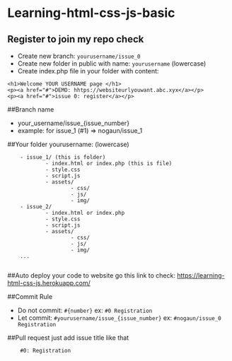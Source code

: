 # Learning-html-css-js-basic

## Register to join my repo check
- Create new branch: `yourusername/issue_0`
- Create new folder in public with name: `yourusername` (lowercase)
- Create index.php file in your folder with content:

```
<h1>Welcome YOUR USERNAME page </h1>
<p><a href="#">DEMO: hhtps://websiteurlyouwant.abc.xyx</a></p>
<p><a href="#">issue 0: register</a></p>
```

##Branch name
- your_username/issue_{issue_number}
- example: for issue_1 (#1) => nogaun/issue_1

##Your folder
yourusername: (lowercase)
```
    - issue_1/ (this is folder)
            - index.html or index.php (this is file)
            - style.css
            - script.js
            - assets/
                    - css/
                    - js/
                    - img/
    - issue_2/
            - index.html or index.php
            - style.css
            - script.js
            - assets/
                    - css/
                    - js/
                    - img/
    ...                
            
```
##Auto deploy your code to website
go this link to check: https://learning-html-css-js.herokuapp.com/

##Commit Rule
- Do not commit: `#{number}` ex: `#0 Registration`
- Let commit: `#yourusername/issue_{issue_number}`
ex: `#nogaun/issue_0 Registration`

##Pull request
just add issue title like that
```
    #0: Registration
```